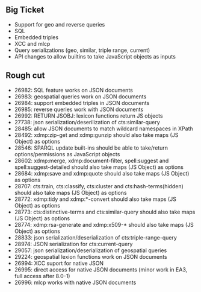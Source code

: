 ## Big Ticket
* Support for geo and reverse queries
* SQL
* Embedded triples
* XCC and mlcp
* Query serializations (geo, similar, triple range, current)
* API changes to allow builtins to take JavaScript objects as inputs

## Rough cut
* 26982: SQL feature works on JSON documents
* 26983: geospatial queries work on JSON documents
* 26984: support embedded triples in JSON documents
* 26985: reverse queries work with JSON documents
* 26992: RETURN JSOBJ: lexicon functions return JS objects
* 27738: json serialization/deserilization of cts:similar-query
* 28485: allow JSON documents to match wildcard namespaces in XPath
* 28492: xdmp:zip-get and xdmp:gunzip should also take maps (JS Object) as options
* 28546: SPARQL update built-ins should be able to take/return options/permissions as JavaScript objects
* 28602: xdmp:merge, xdmp:document-filter, spell:suggest and spell:suggest-detailed should also take maps (JS Object) as options
* 28684: xdmp:save and xdmp:quote should also take maps (JS Object) as options
* 28707: cts:train, cts:classify, cts:cluster and cts:hash-terms(hidden) should also take maps (JS Object) as options
* 28772: xdmp:tidy and xdmp:*-convert should also take maps (JS Object) as options
* 28773: cts:distinctive-terms and cts:similar-query should also take maps (JS Object) as options
* 28774: xdmp:rsa-generate and xdmp:x509-* should also take maps (JS Object) as options
* 28833: json serialization/deserialization of cts:triple-range-query
* 28974: JSON serialization for cts:current-query
* 29057: json serialization/deserialization of geospatial queries
* 29224: geospatial lexion functions work on JSON documents
* 26994: XCC suport for native JSON
* 26995: direct access for native JSON documents (minor work in EA3, full access after 8.0-1)
* 26996: mlcp works with native JSON documents